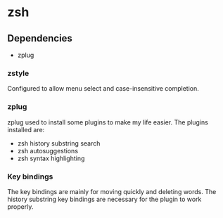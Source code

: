 # zsh 

## Dependencies
- zplug

### zstyle
Configured to allow menu select and case-insensitive completion.

### zplug
zplug used to install some plugins to make my life easier. The plugins installed are:  
- zsh history substring search
- zsh autosuggestions
- zsh syntax highlighting

### Key bindings
The key bindings are mainly for moving quickly and deleting words. The history substring key bindings are necessary for the plugin to work properly.
